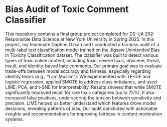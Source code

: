 # Bias Audit of Toxic Comment Classifier

This repository contains a final group project completed for DS-UA 202: Responsible Data Science at New York University in Spring 2025. In this project, my teammate Daphne Ozkan and I conducted a fairness audit of a multi-label text classification model trained on the Jigsaw Unintended Bias in Toxicity Classification dataset. The classifier was built to detect various types of toxic online content, including toxic, severe toxic, obscene, threat, insult, and identity-based hate comments. Our primary goal was to evaluate trade-offs between model accuracy and fairness, especially regarding identity terms (e.g., “I am Muslim”). We experimented with TF-IDF and logistic regression, applied SMOTE to address class imbalance, and used LIME, PCA, and t-SNE for interpretability. Results showed that while SMOTE significantly improved recall for rare toxic categories (up to 75%), it also increased false positives, underscoring the tension between sensitivity and precision. LIME helped us better understand which features drove model decisions, revealing patterns of bias. Our audit concluded with actionable insights and recommendations for improving fairness in content moderation systems.
